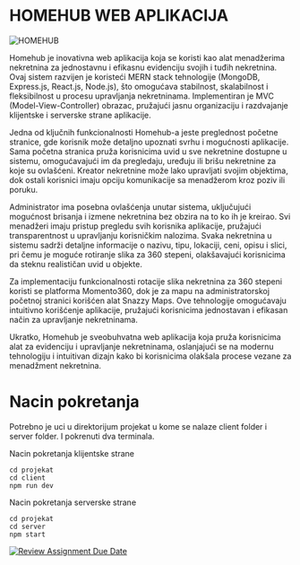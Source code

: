 # HOMEHUB WEB APLIKACIJA
![HOMEHUB](https://i.ibb.co/mG5TFKY/logo-veci-Photoroom-png-Photoroom.png)

Homehub je inovativna web aplikacija koja se koristi kao alat menadžerima nekretnina za jednostavnu i efikasnu evidenciju svojih i tuđih nekretnina. Ovaj sistem razvijen je koristeći MERN stack tehnologije (MongoDB, Express.js, React.js, Node.js), što omogućava stabilnost, skalabilnost i fleksibilnost u procesu upravljanja nekretninama. Implementiran je MVC (Model-View-Controller) obrazac, pružajući jasnu organizaciju i razdvajanje klijentske i serverske strane aplikacije.

Jedna od ključnih funkcionalnosti Homehub-a jeste preglednost početne stranice, gde korisnik može detaljno upoznati svrhu i mogućnosti aplikacije. Sama početna stranica pruža korisnicima uvid u sve nekretnine dostupne u sistemu, omogućavajući im da pregledaju, uređuju ili brišu nekretnine za koje su ovlašćeni. Kreator nekretnine može lako upravljati svojim objektima, dok ostali korisnici imaju opciju komunikacije sa menadžerom kroz poziv ili poruku.

Administrator ima posebna ovlašćenja unutar sistema, uključujući mogućnost brisanja i izmene nekretnina bez obzira na to ko ih je kreirao. Svi menadžeri imaju pristup pregledu svih korisnika aplikacije, pružajući transparentnost u upravljanju korisničkim nalozima. Svaka nekretnina u sistemu sadrži detaljne informacije o nazivu, tipu, lokaciji, ceni, opisu i slici, pri čemu je moguće rotiranje slika za 360 stepeni, olakšavajući korisnicima da steknu realističan uvid u objekte.

Za implementaciju funkcionalnosti rotacije slika nekretnina za 360 stepeni koristi se platforma Momento360, dok je za mapu na administratorskoj početnoj stranici korišćen alat Snazzy Maps. Ove tehnologije omogućavaju intuitivno korišćenje aplikacije, pružajući korisnicima jednostavan i efikasan način za upravljanje nekretninama.

Ukratko, Homehub je sveobuhvatna web aplikacija koja pruža korisnicima alat za evidenciju i upravljanje nekretninama, oslanjajući se na modernu tehnologiju i intuitivan dizajn kako bi korisnicima olakšala procese vezane za menadžment nekretnina.

# Nacin pokretanja

Potrebno je uci u direktorijum projekat u kome se nalaze client folder i server folder. 
I pokrenuti dva terminala.

Nacin pokretanja klijentske strane

```
cd projekat
cd client
npm run dev
```

Nacin pokretanja serverske strane

```
cd projekat
cd server
npm start
```









[![Review Assignment Due Date](https://classroom.github.com/assets/deadline-readme-button-24ddc0f5d75046c5622901739e7c5dd533143b0c8e959d652212380cedb1ea36.svg)](https://classroom.github.com/a/1IMeAlJr)
